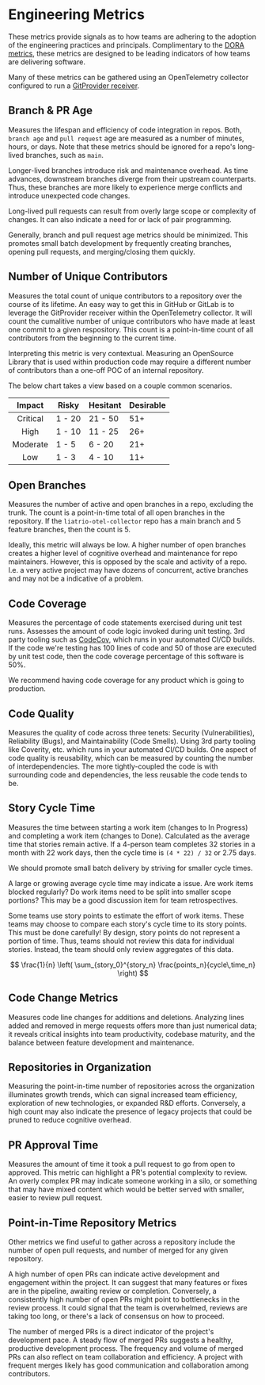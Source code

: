 # Engineering Metrics

These metrics provide signals as to how teams are adhering to the adoption of
the engineering practices and principals. Complimentary to the
[DORA metrics][dora], these metrics are designed to be leading
indicators of how teams are delivering software.

Many of these metrics can be gathered using an OpenTelemetry collector
configured to run a [GitProvider receiver][gitprovider].

[dora]: https://dora.dev/
[gitprovider]: https://github.com/open-telemetry/opentelemetry-collector-contrib/tree/main/receiver/gitproviderreceiver

## Branch & PR Age

Measures the lifespan and efficiency of code integration in repos. Both, `branch
age` and `pull request` age are measured as a number of minutes, hours, or days.
Note that these metrics should be ignored for a repo's long-lived branches, such
as `main`.

Longer-lived branches introduce risk and maintenance overhead. As time advances,
downstream branches diverge from their upstream counterparts. Thus,
these branches are more likely to experience merge conflicts and introduce
unexpected code changes.

Long-lived pull requests can result from overly large scope or complexity of
changes. It can also indicate a need for or lack of pair programming.

Generally, branch and pull request age metrics should be minimized. This
promotes small batch development by frequently creating branches, opening pull
requests, and merging/closing them quickly.

## Number of Unique Contributors

Measures the total count of unique contributors to a repository over the course
of its lifetime. An easy way to get this in GitHub or GitLab is to leverage
the GitProvider receiver within the OpenTelemetry collector. It will count
the cumalitive number of unique contributors who have made at least one commit
to a given respository. This count is a point-in-time count of all contributors
from the beginning to the current time.

Interpreting this metric is very contextual. Measuring an OpenSource Library
that is used within production code may require a different number of contributors
than a one-off POC of an internal repository.

The below chart takes a view based on a couple common scenarios.

|  Impact  | Risky  | Hesitant | Desirable |
|:--------:|--------|----------|-----------|
| Critical | 1 - 20 | 21 - 50  | 51+       |
| High     | 1 - 10 | 11 - 25  | 26+       |
| Moderate | 1 - 5  | 6 - 20   | 21+       |
| Low      | 1 - 3  | 4 - 10   | 11+       |

## Open Branches

Measures the number of active and open branches in a repo, excluding the trunk.
The count is a point-in-time total of all open branches in the repository. If
the `liatrio-otel-collector` repo has a main branch and 5 feature branches, then
the count is 5.

Ideally, this metric will always be low. A higher number of open branches
creates a higher level of cognitive overhead and maintenance for repo maintainers.
However, this is opposed by the scale and activity of a repo. I.e. a very active
project may have dozens of concurrent, active branches and may not be a
indicative of a problem.

## Code Coverage

Measures the percentage of code statements exercised during unit test runs.
Assesses the amount of code logic invoked during unit testing. 3rd party tooling
such as [CodeCov][codecov], which runs in your automated CI/CD builds. If the
code we're testing has 100 lines of code and 50 of those are executed by unit
test code, then the code coverage percentage of this software is 50%.

[codecov]: https://app.codecov.io/gh/open-telemetry/opentelemetry-collector-contrib

We recommend having code coverage for any product which is going to production.

## Code Quality

Measures the quality of code across three tenets: Security (Vulnerabilities),
Reliability (Bugs), and Maintainability (Code Smells). Using 3rd party tooling
like Coverity, etc. which runs in your automated CI/CD builds. One aspect of
code quality is reusability, which can be measured by counting the number of
interdependencies. The more tightly-coupled the code is with surrounding code
and dependencies, the less reusable the code tends to be.

## Story Cycle Time

Measures the time between starting a work item (changes to In Progress) and
completing a work item (changes to Done). Calculated as the average time that
stories remain active. If a 4-person team completes 32 stories in a month with
22 work days, then the cycle time is `(4 * 22) / 32` or 2.75 days.

We should promote small batch delivery by striving for smaller cycle times.

A large or growing average cycle time may indicate a issue. Are work items
blocked regularly? Do work items need to be split into smaller scope portions?
This may be a good discussion item for team retrospectives.

Some teams use story points to estimate the effort of work items. These teams
may choose to compare each story's cycle time to its story points. This must be
done carefully! By design, story points do not represent a portion of time.
Thus, teams should not review this data for individual stories. Instead, the
team should only review aggregates of this data.

$$
\frac{1}{n}
\left(
  \sum_{story_0}^{story_n}
  \frac{points_n}{cycle\,time_n}
\right)
$$

## Code Change Metrics

Measures code line changes for additions and deletions. Analyzing lines added
and removed in merge requests offers more than just numerical data; it reveals
critical insights into team productivity, codebase maturity, and the balance
between feature development and maintenance.

## Repositories in Organization

Measuring the point-in-time number of repositories across the organization
illuminates growth trends, which can signal increased team efficiency,
exploration of new technologies, or expanded R&D efforts. Conversely, a high
count may also indicate the presence of legacy projects that could be pruned to
reduce cognitive overhead.

## PR Approval Time

Measures the amount of time it took a pull request to go from open to approved.
This metric can highlight a PR's potential complexity to review. An overly
complex PR may indicate someone working in a silo, or something that may have
mixed content which would be better served with smaller, easier to review pull request.

## Point-in-Time Repository Metrics

Other metrics we find useful to gather across a repository include the number of
open pull requests, and number of merged for any given repository.

A high number of open PRs can indicate active development and engagement within
the project. It can suggest that many features or fixes are in the pipeline,
awaiting review or completion. Conversely, a consistently high number of open
PRs might point to bottlenecks in the review process. It could signal that the
team is overwhelmed, reviews are taking too long, or there's a lack of consensus
on how to proceed.

The number of merged PRs is a direct indicator of the project's development
pace. A steady flow of merged PRs suggests a healthy, productive development
process. The frequency and volume of merged PRs can also reflect on team
collaboration and efficiency. A project with frequent merges likely has good
communication and collaboration among contributors.
